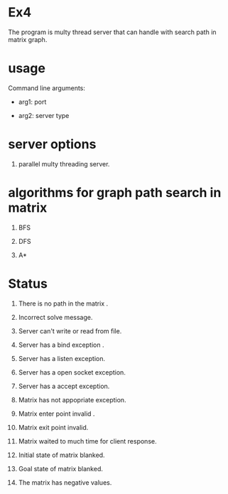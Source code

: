 # Ex4

The program is multy thread server that can handle with search path in matrix graph.

# usage

Command line arguments: 

- arg1: port
 
- arg2: server type

# server options

1. parallel multy threading server.


# algorithms for graph path search in matrix

1. BFS

2. DFS

3. A*


# Status

1. There is no path in the matrix .

2. Incorrect solve message.

3. Server can't write or read from file.

4. Server has a bind exception .

5. Server has a listen exception.

6. Server has a open socket exception.

7. Server has a accept exception.

8. Matrix has not appopriate exception.

9. Matrix enter point invalid .

10. Matrix exit point invalid.

11. Matrix waited to much time for client response.

12. Initial state of matrix blanked.

13. Goal state of matrix blanked.

14. The matrix has negative values.
